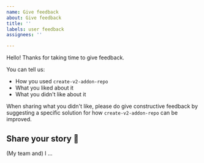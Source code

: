 ```yaml
---
name: Give feedback
about: Give feedback
title: ''
labels: user feedback
assignees: ''

---
```


Hello! Thanks for taking time to give feedback.

You can tell us:

- How you used `create-v2-addon-repo`
- What you liked about it
- What you didn't like about it

When sharing what you didn't like, please do give constructive feedback by suggesting a specific solution for how `create-v2-addon-repo` can be improved.


## Share your story 💞

(My team and) I ...